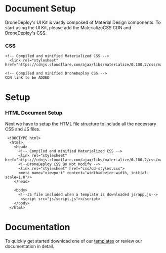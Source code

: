# Document Setup

DroneDeploy's UI Kit is vastly composed of Material Design components. To start using the UI Kit, please add the MaterializeCSS CDN and DroneDeploy's CSS.

### CSS

```
<!-- Compiled and minified Materialized CSS -->
  <link rel="stylesheet" href="https://cdnjs.cloudflare.com/ajax/libs/materialize/0.100.2/css/materialize.min.css">

<!-- Compiled and minified DroneDeploy CSS -->
CDN link to be ADDED
```

# Setup

### HTML Document Setup

Next we have to setup the HTML file structure to include all the necessary CSS and JS files.

```
 <!DOCTYPE html>
  <html>
    <head>
      <!-- Compiled and minified Materialized CSS -->
      <link rel="stylesheet" href="https://cdnjs.cloudflare.com/ajax/libs/materialize/0.100.2/css/materialize.min.css">
      <!--DroneDeploy CSS Do Not Modify -->
      <link rel="stylesheet" href="css/dd-styles.css">
      <meta name="viewport" content="width=device-width, initial-scale=1.0"/>
    </head>

    <body>
      <!--JS file included when a template is downloaded js/app.js-->
       <script src="js/script.js"></script>
    </body>
  </html>
```

# Documentation

To quickly get started download one of our [templates](http://dronedeploy.gitbooks.io/dronedeploy-apps/content/template.html) or review our documentation in detail.

